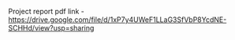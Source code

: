 Project report pdf link - https://drive.google.com/file/d/1xP7y4UWeF1LLaG3SfVbP8YcdNE-SCHHd/view?usp=sharing
